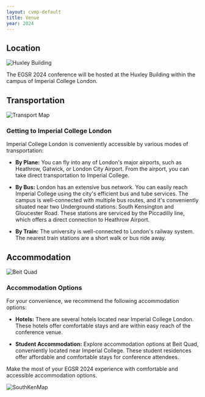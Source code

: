 ```yaml
---
layout: cvmp-default
title: Venue
year: 2024
---
```


<style>
  /* Add CSS styles to control image width */
  .venue-image {
    max-width: 100%;
    height: auto;
  }
</style>

## Location

<img class="venue-image" src="{{site.url}}/img/venue/Huxley.jpg" alt="Huxley Building">
<!--![Huxley Building](/img/venue/Huxley.jpg)-->

The EGSR 2024 conference will be hosted at the Huxley Building within the campus of Imperial College London. 

## Transportation

<img class="venue-image" src="{{site.url}}/img/venue/transportmap.jpg" alt="Transport Map">
<!--![Transport Image](/img/venue/transportmap.pdf)-->

### Getting to Imperial College London

Imperial College London is conveniently accessible by various modes of transportation:
- **By Plane:** You can fly into any of London's major airports, such as Heathrow, Gatwick, or London City Airport. From the airport, you can take direct transportation to Imperial College.

- **By Bus:** London has an extensive bus network. You can easily reach Imperial College using the city's efficient bus and tube services. The campus is well-connected with multiple bus routes, and it's conveniently situated near two Underground stations: South Kensington and Gloucester Road. These stations are serviced by the Piccadilly line, which offers a direct connection to Heathrow Airport.

- **By Train:** The university is well-connected to London's railway system. The nearest train stations are a short walk or bus ride away.

## Accommodation

<img class="venue-image" src="{{site.url}}/img/venue/RoyalAlbertHall.jpeg" alt="Beit Quad">
<!--![Accommodation Image](/img/venue/RoyalAlbertHall.jpeg)-->

### Accommodation Options

For your convenience, we recommend the following accommodation options:

- **Hotels:** There are several hotels located near Imperial College London. These hotels offer comfortable stays and are within easy reach of the conference venue.

- **Student Accommodation:** Explore accommodation options at Beit Quad, conveniently located near Imperial College. These student residences offer affordable and comfortable stays for conference attendees.

Make the most of your EGSR 2024 experience with comfortable and accessible accommodation options.


<img class="venue-image" src="{{site.url}}/img/venue/SouthKensingtonCampus.png" alt="SouthKenMap">

